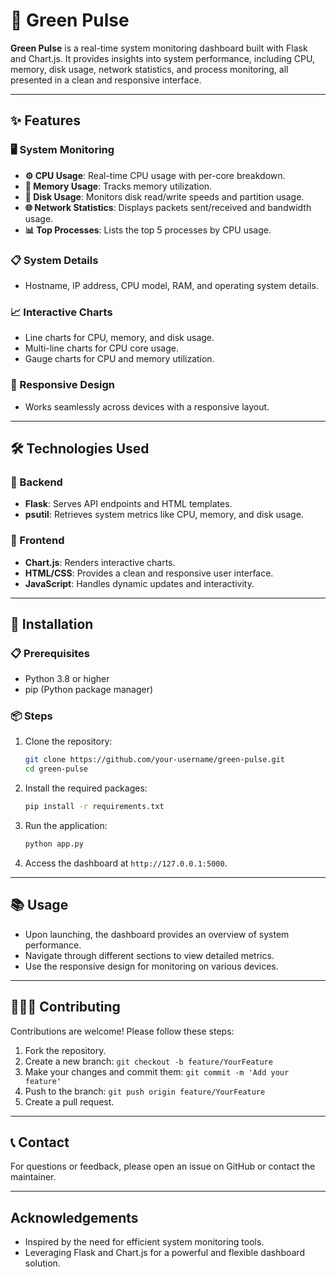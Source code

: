 # 🌱 Green Pulse

**Green Pulse** is a real-time system monitoring dashboard built with Flask and Chart.js. It provides insights into system performance, including CPU, memory, disk usage, network statistics, and process monitoring, all presented in a clean and responsive interface.

---

## **✨ Features**

### **🖥️ System Monitoring**
- **⚙️ CPU Usage**: Real-time CPU usage with per-core breakdown.
- **💾 Memory Usage**: Tracks memory utilization.
- **📀 Disk Usage**: Monitors disk read/write speeds and partition usage.
- **🌐 Network Statistics**: Displays packets sent/received and bandwidth usage.
- **📊 Top Processes**: Lists the top 5 processes by CPU usage.

### **📋 System Details**
- Hostname, IP address, CPU model, RAM, and operating system details.

### **📈 Interactive Charts**
- Line charts for CPU, memory, and disk usage.
- Multi-line charts for CPU core usage.
- Gauge charts for CPU and memory utilization.

### **📱 Responsive Design**
- Works seamlessly across devices with a responsive layout.

---

## **🛠️ Technologies Used**

### **🔧 Backend**
- **Flask**: Serves API endpoints and HTML templates.
- **psutil**: Retrieves system metrics like CPU, memory, and disk usage.

### **🎨 Frontend**
- **Chart.js**: Renders interactive charts.
- **HTML/CSS**: Provides a clean and responsive user interface.
- **JavaScript**: Handles dynamic updates and interactivity.

---

## **🚀 Installation**

### **📋 Prerequisites**
- Python 3.8 or higher
- pip (Python package manager)

### **📦 Steps**
1. Clone the repository:
   ```bash
   git clone https://github.com/your-username/green-pulse.git
   cd green-pulse
   ```
2. Install the required packages:
   ```bash
   pip install -r requirements.txt
   ```
3. Run the application:
   ```bash
   python app.py
   ```
4. Access the dashboard at `http://127.0.0.1:5000`.

---

## **📚 Usage**

- Upon launching, the dashboard provides an overview of system performance.
- Navigate through different sections to view detailed metrics.
- Use the responsive design for monitoring on various devices.

---

## **🧑‍🤝‍🧑 Contributing**

Contributions are welcome! Please follow these steps:

1. Fork the repository.
2. Create a new branch: `git checkout -b feature/YourFeature`
3. Make your changes and commit them: `git commit -m 'Add your feature'`
4. Push to the branch: `git push origin feature/YourFeature`
5. Create a pull request.

---

## **📞 Contact**

For questions or feedback, please open an issue on GitHub or contact the maintainer.

---

## **Acknowledgements**

- Inspired by the need for efficient system monitoring tools.
- Leveraging Flask and Chart.js for a powerful and flexible dashboard solution.